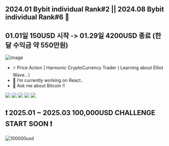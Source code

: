 ## 2024.01 Bybit individual Rank#2  ||  2024.08 Bybit individual Rank#6 👋
## 01.01일 150USD 시작 -> 01.29일 4200USD 종료 (한달 수익금 약 550만원)
![image](https://github.com/ImYourNote/ImYourNote/assets/151738467/14ace6f2-792a-4537-9806-86e7fd6bb521)

- ⚡ Price Action | Harmonic CryptoCurrency Trader ( Learning about Elliot Wave.. )
- 🔭 I’m currently working on React..
- 💬 Ask me about Bitcoin !!

<img src="https://img.shields.io/badge/Javascript-F7DF1E?style=for-the-badge&logo=javascript&logoColor=FFF"/>  <img src="https://img.shields.io/badge/HTML5-E34F26?style=for-the-badge&logo=html5&logoColor=FFF"/>  <img src="https://img.shields.io/badge/CSS3-1572B6?style=for-the-badge&logo=css3&logoColor=FFF"/>  <img src="https://img.shields.io/badge/jquery-0769AD?style=for-the-badge&logo=jquery&logoColor=FFF"/>  <a href="[https://www.instagram.com/im_your_note/]" target="_blank"><img src="https://img.shields.io/badge/Instagram-000?style=social&logo=instagram&logoColor=E4405F"/></a>

## ❗ 2025.01 ~ 2025.03 100,000USD CHALLENGE START SOON ❗
![100000usd](https://github.com/user-attachments/assets/c891d0d7-80ee-471f-9046-e474c0c43146)

<!--
**ImYourNote/ImYourNote** is a ✨ _special_ ✨ repository because its `README.md` (this file) appears on your GitHub profile.
Here are some ideas to get you started:
- 🔭 I’m currently working on ...
- 🌱 I’m currently learning ...
- 👯 I’m looking to collaborate on ...
- 🤔 I’m looking for help with ...
- 💬 Ask me about ...
- 📫 How to reach me: ...
- 😄 Pronouns: ...
- ⚡ Fun fact: ...
-->

